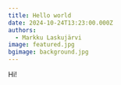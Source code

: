 ```yaml
---
title: Hello world
date: 2024-10-24T13:23:00.000Z
authors:
  - Markku Laskujärvi
image: featured.jpg
bgimage: background.jpg
---
```

Hi!
